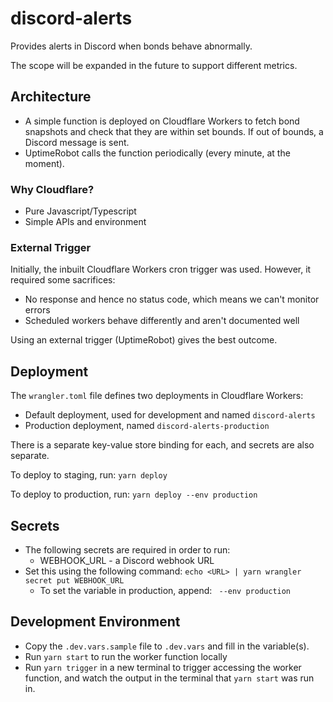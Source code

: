 # discord-alerts

Provides alerts in Discord when bonds behave abnormally.

The scope will be expanded in the future to support different metrics.

## Architecture

- A simple function is deployed on Cloudflare Workers to fetch bond snapshots and check that they are within set bounds. If out of bounds, a Discord message is sent.
- UptimeRobot calls the function periodically (every minute, at the moment).

### Why Cloudflare?

- Pure Javascript/Typescript
- Simple APIs and environment

### External Trigger

Initially, the inbuilt Cloudflare Workers cron trigger was used. However, it required some sacrifices:

- No response and hence no status code, which means we can't monitor errors
- Scheduled workers behave differently and aren't documented well

Using an external trigger (UptimeRobot) gives the best outcome.

## Deployment

The `wrangler.toml` file defines two deployments in Cloudflare Workers:

- Default deployment, used for development and named `discord-alerts`
- Production deployment, named `discord-alerts-production`

There is a separate key-value store binding for each, and secrets are also separate.

To deploy to staging, run: `yarn deploy`

To deploy to production, run: `yarn deploy --env production`

## Secrets

- The following secrets are required in order to run:
    - WEBHOOK_URL - a Discord webhook URL
- Set this using the following command: `echo <URL> | yarn wrangler secret put WEBHOOK_URL`
    - To set the variable in production, append: ` --env production`

## Development Environment

- Copy the `.dev.vars.sample` file to `.dev.vars` and fill in the variable(s).
- Run `yarn start` to run the worker function locally
- Run `yarn trigger` in a new terminal to trigger accessing the worker function, and watch the output in the terminal that `yarn start` was run in.